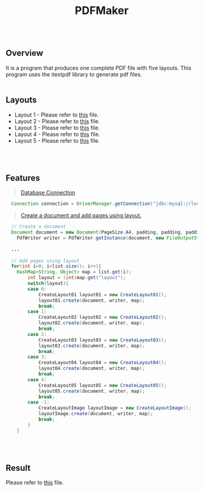 <h1 align=center>PDFMaker</h1>
<p align=center></p>

<br><br>
## Overview
It is a program that produces one complete PDF file with five layouts. This program uses the itextpdf library to generate pdf files.
<br><br>

## Layouts
<ul>
  <li>Layout 1 - Please refer to <a href="https://github.com/pooi/PDFMaker/blob/master/PDFMaker/layout01.pdf">this</a> file.</li>
  <li>Layout 2 - Please refer to <a href="https://github.com/pooi/PDFMaker/blob/master/PDFMaker/layout02.pdf">this</a> file.</li>
  <li>Layout 3 - Please refer to <a href="https://github.com/pooi/PDFMaker/blob/master/PDFMaker/layout03.pdf">this</a> file.</li>
  <li>Layout 4 - Please refer to <a href="https://github.com/pooi/PDFMaker/blob/master/PDFMaker/layout04.pdf">this</a> file.</li>
  <li>Layout 5 - Please refer to <a href="https://github.com/pooi/PDFMaker/blob/master/PDFMaker/layout05.pdf">this</a> file.</li>
</ul>

<br><br>

## Features

> <a href="https://github.com/pooi/PDFMaker/blob/master/PDFMaker/src/DbConnectionPools.java">Database Connection</a>
```java
  Connection connection = DriverManager.getConnection("jdbc:mysql://localhost:3306/pageconnected", "pageconnected", "123456");
```

> <a href="https://github.com/pooi/PDFMaker/blob/master/PDFMaker/src/GeneratePDF.java">Create a document and add pages using layout.</a>
```java
  // Create a document
  Document document = new Document(PageSize.A4, padding, padding, padding, padding);
	PdfWriter writer = PdfWriter.getInstance(document, new FileOutputStream(title));
  
  ...
  
  // Add pages using layout
  for(int i=0; i<list.size(); i++){
    HashMap<String, Object> map = list.get(i);
		int layout = (int)map.get("layout");
		switch(layout){
		case 0:
			CreateLayout01 layout01 = new CreateLayout01();
			layout01.create(document, writer, map);
			break;
		case 1:
			CreateLayout02 layout02 = new CreateLayout02();
			layout02.create(document, writer, map);
			break;
		case 2:
			CreateLayout03 layout03 = new CreateLayout03();
			layout03.create(document, writer, map);
			break;
		case 3:
			CreateLayout04 layout04 = new CreateLayout04();
			layout04.create(document, writer, map);
			break;
		case 4:
			CreateLayout05 layout05 = new CreateLayout05();
			layout05.create(document, writer, map);
			break;
		case -1:
			CreateLayoutImage layoutImage = new CreateLayoutImage();
			layoutImage.create(document, writer, map);
			break;
		}
	}
```

<br><br>

## Result
Please refer to <a href="https://github.com/pooi/PDFMaker/blob/master/PDFMaker/layout00.pdf">this</a> file.
